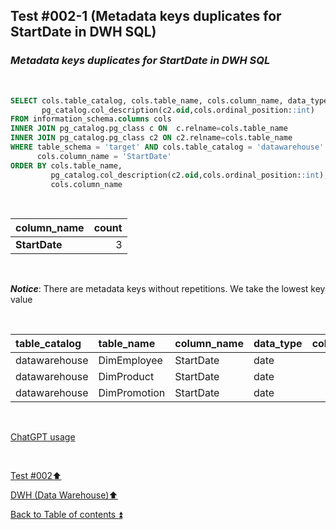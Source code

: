 ## Test #002-1 (Metadata keys duplicates for StartDate in DWH SQL)  

### **_Metadata keys duplicates for StartDate in DWH SQL_**  

<p><br></p> 

````SQL
SELECT cols.table_catalog, cols.table_name, cols.column_name, data_type,
       pg_catalog.col_description(c2.oid,cols.ordinal_position::int)
FROM information_schema.columns cols
INNER JOIN pg_catalog.pg_class c ON  c.relname=cols.table_name
INNER JOIN pg_catalog.pg_class c2 ON c2.relname=cols.table_name
WHERE table_schema = 'target' AND cols.table_catalog = 'datawarehouse' AND cols.table_name<> 'Metadata' AND
      cols.column_name = 'StartDate'
ORDER BY cols.table_name,
   		 pg_catalog.col_description(c2.oid,cols.ordinal_position::int),
		 cols.column_name
````

<p><br></p>

| column_name               | count |
| :------------------------ | ----: |
| **StartDate**             | 3     |

<p><br></p>

**_Notice_**: There are metadata keys without repetitions. We take the lowest key value  

<p><br></p>

| table_catalog | table_name   | column_name | data_type | col_description | updated |
| :------------ | :----------- | :---------- | :-------- | :-------------: | :-----: |
| datawarehouse | DimEmployee  | StartDate   | date      | **m056**        | **m056**|
| datawarehouse | DimProduct   | StartDate   | date      | m104            | **m056**|
| datawarehouse | DimPromotion | StartDate   | date      | m155            | **m056**|

<p><br></p> 

[ChatGPT usage](../../CHATGPT_USAGE.md)  

<p><br></p> 

[Test #002:arrow_up:](t002.md)  

[DWH (Data Warehouse):arrow_up:](../dwh.md)  

[Back to Table of contents :arrow_double_up:](../../README.md)   